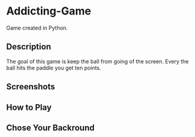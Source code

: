 # Addicting-Game
Game created in Python.

## Description
The goal of this game is keep the ball from going of the screen.
Every the ball hits the paddle you get ten points.
## Screenshots

## How to Play
## Chose Your Backround
